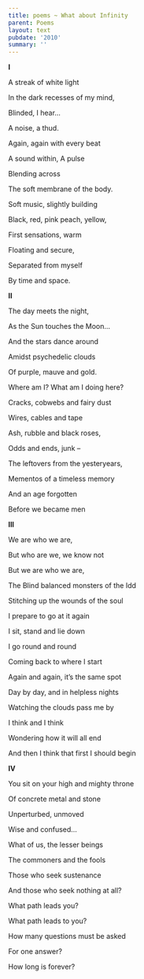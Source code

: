```yaml
---
title: poems ~ What about Infinity
parent: Poems
layout: text
pubdate: '2010'
summary: ''
---
```

**I**



A streak of white light

In the dark recesses of my mind,

Blinded, I hear…

A noise, a thud.

Again, again with every beat

A sound within, A pulse

Blending across

The soft membrane of the body.

Soft music, slightly building

Black, red, pink peach, yellow,

First sensations, warm

Floating and secure,

Separated from myself

By time and space.



**II**



The day meets the night,

As the Sun touches the Moon…

And the stars dance around

Amidst psychedelic clouds

Of purple, mauve and gold.

Where am I? What am I doing here?

Cracks, cobwebs and fairy dust

Wires, cables and tape

Ash, rubble and black roses,

Odds and ends, junk –

The leftovers from the yesteryears,

Mementos of a timeless memory

And an age forgotten

Before we became men

 

**III**



We are who we are,

But who are we, we know not

But we are who we are,

The Blind balanced monsters of the Idd

Stitching up the wounds of the soul

I prepare to go at it again

I sit, stand and lie down

I go round and round

Coming back to where I start

Again and again, it’s the same spot

Day by day, and in helpless nights

Watching the clouds pass me by

I think and I think

Wondering how it will all end

And then I think that first I should begin



**IV**



You sit on your high and mighty throne

Of concrete metal and stone

Unperturbed, unmoved

Wise and confused…

What of us, the lesser beings

The commoners and the fools

Those who seek sustenance

And those who seek nothing at all?

What path leads you?

What path leads to you?

How many questions must be asked

For one answer?

How long is forever?
